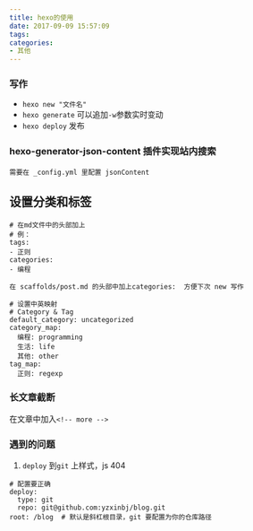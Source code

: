 ```yaml
---
title: hexo的使用
date: 2017-09-09 15:57:09
tags:
categories: 
- 其他
---
```


### 写作
- `hexo new "文件名"`
- `hexo generate` 可以追加`-w`参数实时变动
- `hexo deploy` 发布


### hexo-generator-json-content 插件实现站内搜索
```
需要在 _config.yml 里配置 jsonContent
```


## 设置分类和标签

```
# 在md文件中的头部加上
# 例：
tags: 
- 正则
categories: 
- 编程
```

```
在 scaffolds/post.md 的头部中加上categories:  方便下次 new 写作
```

```
# 设置中英映射
# Category & Tag
default_category: uncategorized
category_map:
  编程: programming
  生活: life
  其他: other 
tag_map:
  正则: regexp
```

### 长文章截断

在文章中加入`<!-- more -->`


### 遇到的问题
1. `deploy` 到`git` 上样式，js 404
```
# 配置要正确
deploy:
  type: git
  repo: git@github.com:yzxinbj/blog.git
root: /blog  # 默认是斜杠根目录，git 要配置为你的仓库路径

```